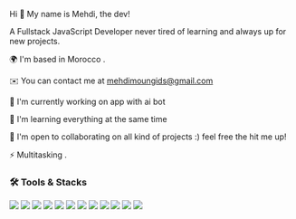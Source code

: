 
Hi 👋 My name is Mehdi, the dev!

A Fullstack JavaScript Developer never tired of learning and always up for new projects.

🌍  I'm based in Morocco .

✉️  You can contact me at mehdimoungids@gmail.com

🚀  I'm currently working on app with ai bot

🧠  I'm learning everything at the same time

🤝  I'm open to collaborating on all kind of projects :) feel free the hit me up!

⚡  Multitasking .

### 🛠 Tools & Stacks
<img src="https://img.icons8.com/fluency/30/null/azure-1.png"/> <img src="https://img.icons8.com/external-tal-revivo-color-tal-revivo/30/null/external-digital-ocean-a-cloud-infrastructure-with-data-centers-worldwide-logo-color-tal-revivo.png"/> <img src="https://img.icons8.com/color/30/null/git.png"/> <img src="https://img.icons8.com/color/30/null/linux--v1.png"/> 
<img src="https://img.icons8.com/fluency/30/null/docker.png"/> 
<img src="https://img.icons8.com/color/30/null/terraform.png"/> 
<img src="https://img.icons8.com/fluency/30/null/c-sharp-logo.png"/> 
<img src="https://img.icons8.com/fluency/30/null/node-js.png"/> 
<img src="https://img.icons8.com/color/30/null/typescript.png"/> 
<img src="https://img.icons8.com/color/30/null/java-coffee-cup-logo--v1.png"/> 
<img src="https://img.icons8.com/color/30/null/python--v1.png"/> 
<img src="https://img.icons8.com/officel/30/null/react.png"/> 

